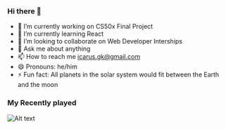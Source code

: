 ### Hi there 👋

<!--
**icarusgk/icarusgk** is a ✨ _special_ ✨ repository because its `README.md` (this file) appears on your GitHub profile.

Here are some ideas to get you started:
-->

- 🔭 I’m currently working on CS50x Final Project
- 🌱 I’m currently learning React
- 👯 I’m looking to collaborate on Web Developer Interships
- 💬 Ask me about anything
- 📫 How to reach me icarus.gk@gmail.com
- 😄 Pronouns: he/him
- ⚡ Fun fact: All planets in the solar system would fit between the Earth and the moon


### My Recently played
![Alt text](https://spotify-recently-played-readme.vercel.app/api?user=l1fz8tizkarq4hhm0vr0gt7r4)
